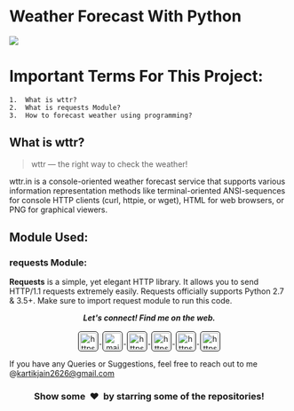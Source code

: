 # Weather Forecast With Python
<img align="Center" src="https://encrypted-tbn0.gstatic.com/images?q=tbn:ANd9GcSYbDvGiZRJD-hnEAnDg3oSHyqcsMQJ4LMg1g&usqp=CAU">

  


Important Terms For This Project:
==========================
```
1.	What is wttr?
2.	What is requests Module?
3.	How to forecast weather using programming?
```

## What is wttr?

> wttr — the right way to check the weather!

wttr.in is a console-oriented weather forecast service that supports various information representation methods like terminal-oriented ANSI-sequences for console HTTP clients (curl, httpie, or wget), HTML for web browsers, or PNG for graphical viewers.

## Module Used:

### requests Module:

**Requests** is a simple, yet elegant HTTP library. It allows you to send HTTP/1.1 requests extremely easily. Requests officially supports Python 2.7 & 3.5+.
Make sure to import request module to run this code.


 <p align="center">
  <b><i>Let's connect! Find me on the web.</i></b>

</h1>

</h3>
<p align="center" style='margin: 16px 4px 8px;'>
    <a href="https://twitter.com/kartikk_26" target="blank" rel="noreferrer">
        <img align="center" src="https://www.vectorlogo.zone/logos/twitter/twitter-official.svg" alt="https://twitter.com/kartikk_26" height="30" width="30" style="background: #ffffff; border-radius: 5px; border: 1px solid #000000; margin: 0 2px; padding: 2px;" />
    </a>
    <a href="mailto:kartikjain2626@gmail.com" target="blank" rel="noreferrer">
        <img align="center" src="https://www.vectorlogo.zone/logos/gmail/gmail-icon.svg" alt="mailto:kartikjain2626@gmail.com" height="30" width="30" style="background: #ffffff; border-radius: 5px; border: 1px solid #000000; margin: 0 2px; padding: 2px;" />
    </a>
    <a href="https://www.linkedin.com/in/kartik-jain-473ab81b2/" target="blank" rel="noreferrer">
        <img align="center" src="https://www.vectorlogo.zone/logos/linkedin/linkedin-icon.svg" alt="https://www.linkedin.com/in/kartik-jain-473ab81b2/" height="30" width="30" style="background: #ffffff; border-radius: 5px; border: 1px solid #000000; margin: 0 2px; padding: 2px;" />
    </a>
    <a href="https://instagram.com/kartik__j26?igshid=YmMyMTA2M2Y=" target="blank" rel="noreferrer">
        <img align="center" src="https://www.vectorlogo.zone/logos/instagram/instagram-icon.svg" alt="https://instagram.com/kartik__j26?igshid=YmMyMTA2M2Y=" height="30" width="30" style="background: #ffffff; border-radius: 5px; border: 1px solid #000000; margin: 0 2px; padding: 2px;" />
    </a>
  <a href="https://github.com/Kartikk-26" target="blank" rel="noreferrer">
        <img align="center" src="https://www.vectorlogo.zone/logos/github/github-icon.svg" alt="https://github.com/Kartikk-26" height="30" width="30" style="background: #ffffff; border-radius: 5px; border: 1px solid #000000; margin: 0 2px; padding: 2px;" />
    </a>
  <a href="https://www.codechef.com/users/kartikjain26" target="blank" rel="noreferrer">
        <img align="center" src="https://www.vectorlogo.zone/logos/codecademy/codecademy-icon.svg" alt="https://www.codechef.com/users/kartikjain26" height="30" width="30" style="background: #ffffff; border-radius: 5px; border: 1px solid #000000; margin: 0 2px; padding: 2px;" />
    </a>

  
If you have any Queries or Suggestions, feel free to reach out to me @kartikjain2626@gmail.com

<h3 align="center">Show some &nbsp;❤️&nbsp; by starring some of the repositories!</h3>

